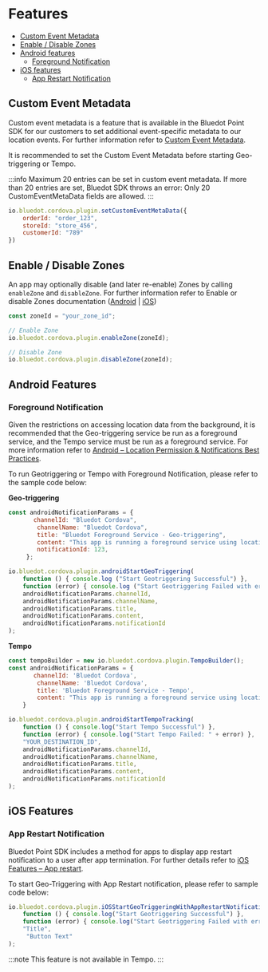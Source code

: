 Features
==================

*   [Custom Event Metadata](./Features#custom-event-metadata)
*   [Enable / Disable Zones](./Features#enable--disable-zones)
*   [Android features](./Features#android-features)
    *   [Foreground Notification](./Features#foreground-notification)
*   [iOS features](./Features#ios-features)
    *   [App Restart Notification](./Features#app-restart-notification)

Custom Event Metadata
---------------------

Custom event metadata is a feature that is available in the Bluedot Point SDK for our customers to set additional event-specific metadata to our location events. For further information refer to [Custom Event Metadata](../../Custom%20Event%20Metadata.md).

It is recommended to set the Custom Event Metadata before starting Geo-triggering or Tempo.

:::info
Maximum 20 entries can be set in custom event metadata. If more than 20 entries are set, Bluedot SDK throws an error: Only 20 CustomEventMetaData fields are allowed.
:::

```js
io.bluedot.cordova.plugin.setCustomEventMetaData({ 
    orderId: "order_123",
    storeId: "store_456",
    customerId: "789"
})
```

Enable / Disable Zones
----------------------

An app may optionally disable (and later re-enable) Zones by calling `enableZone` and `disableZone`. For further information refer to Enable or disable Zones documentation ([Android](../../Point%20SDK/Android/Features/Enable%20or%20disable%20zones.md) | [iOS](../../Point%20SDK/iOS/Features/App%20restart%20notification.md))

```js
const zoneId = "your_zone_id";

// Enable Zone
io.bluedot.cordova.plugin.enableZone(zoneId);

// Disable Zone
io.bluedot.cordova.plugin.disableZone(zoneId);
```

Android Features
----------------

### Foreground Notification

Given the restrictions on accessing location data from the background, it is recommended that the Geo-triggering service be run as a foreground service, and the Tempo service must be run as a foreground service. For more information refer to [Android – Location Permission & Notifications Best Practices](../../Point%20SDK/Android/Location%20Permission%20&%20Notifications%20Best%20Practices.md).

To run Geotriggering or Tempo with Foreground Notification, please refer to the sample code below:

**Geo-triggering**
```js
const androidNotificationParams = {
       channelId: "Bluedot Cordova",
        channelName: "Bluedot Cordova",
        title: "Bluedot Foreground Service - Geo-triggering",
        content: "This app is running a foreground service using location services",
        notificationId: 123,
     };

io.bluedot.cordova.plugin.androidStartGeoTriggering(
    function () { console.log ("Start Geotriggering Successful") },
    function (error) { console.log ("Start Geotriggering Failed with error: " + error) },
    androidNotificationParams.channelId,
    androidNotificationParams.channelName,
    androidNotificationParams.title,
    androidNotificationParams.content,
    androidNotificationParams.notificationId
);
```

**Tempo**
```js
const tempoBuilder = new io.bluedot.cordova.plugin.TempoBuilder();
const androidNotificationParams = {
       channelId: 'Bluedot Cordova',
        channelName: 'Bluedot Cordova',
        title: 'Bluedot Foreground Service - Tempo',
        content: "This app is running a foreground service using location services"
    }

io.bluedot.cordova.plugin.androidStartTempoTracking(
    function () { console.log("Start Tempo Successful") },
    function (error) { console.log("Start Tempo Failed: " + error) },
    "YOUR_DESTINATION_ID",
    androidNotificationParams.channelId,
    androidNotificationParams.channelName,
    androidNotificationParams.title,
    androidNotificationParams.content,
    androidNotificationParams.notificationId
);
```

iOS Features
------------

### App Restart Notification

Bluedot Point SDK includes a method for apps to display app restart notification to a user after app termination. For further details refer to [iOS Features – App restart](../../Point%20SDK/iOS/Features/App%20restart%20notification.md).

To start Geo-Triggering with App Restart notification, please refer to sample code below:

```js
io.bluedot.cordova.plugin.iOSStartGeoTriggeringWithAppRestartNotification(
    function () { console.log("Start Geotriggering Successful") },
    function (error) { console.log("Start Geotriggering Failed with error: " + error) },
    "Title",
     "Button Text"
);
```
:::note
This feature is not available in Tempo.
:::